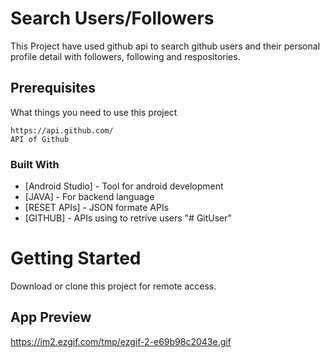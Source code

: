 # Search Users/Followers
This Project have used github api to search github users and their personal profile detail with followers, following and respositories.

## Prerequisites

What things you need to use this project

```
https://api.github.com/
API of Github
```

### Built With

* [Android Studio] - Tool for android development
* [JAVA] - For backend language
* [RESET APIs] - JSON formate APIs
* [GITHUB] - APIs using to retrive users 
"# GitUser" 

# Getting Started

Download or clone this project for remote access.

## App Preview
https://im2.ezgif.com/tmp/ezgif-2-e69b98c2043e.gif


